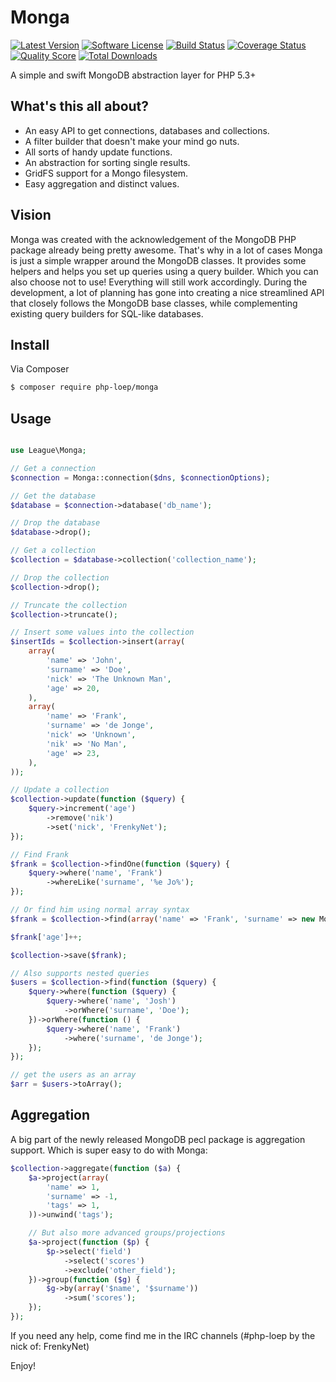 # Monga

[![Latest Version](https://img.shields.io/github/release/thephpleague/monga.svg?style=flat-square)](https://github.com/thephpleague/monga/releases)
[![Software License](https://img.shields.io/badge/license-MIT-brightgreen.svg?style=flat-square)](LICENSE)
[![Build Status](https://img.shields.io/travis/thephpleague/monga/master.svg?style=flat-square)](https://travis-ci.org/thephpleague/monga)
[![Coverage Status](https://img.shields.io/scrutinizer/coverage/g/thephpleague/monga.svg?style=flat-square)](https://scrutinizer-ci.com/g/thephpleague/monga/code-structure)
[![Quality Score](https://img.shields.io/scrutinizer/g/thephpleague/monga.svg?style=flat-square)](https://scrutinizer-ci.com/g/thephpleague/monga)
[![Total Downloads](https://img.shields.io/packagist/dt/php-loep/monga.svg?style=flat-square)](https://packagist.org/packages/php-loep/monga)

A simple and swift MongoDB abstraction layer for PHP 5.3+

## What's this all about?

* An easy API to get connections, databases and collections.
* A filter builder that doesn't make your mind go nuts.
* All sorts of handy update functions.
* An abstraction for sorting single results.
* GridFS support for a Mongo filesystem.
* Easy aggregation and distinct values.

## Vision

Monga was created with the acknowledgement of the MongoDB PHP package already being pretty awesome. That's why in a lot of cases Monga is just a simple wrapper around the MongoDB classes.
It provides some helpers and helps you set up queries using a query builder. Which you can also choose not to use! Everything will still work accordingly.
During the development, a lot of planning has gone into creating a nice streamlined API that closely follows the MongoDB base classes, while complementing existing query builders for SQL-like databases.

## Install

Via Composer

``` bash
$ composer require php-loep/monga
```

## Usage

```php

use League\Monga;

// Get a connection
$connection = Monga::connection($dns, $connectionOptions);

// Get the database
$database = $connection->database('db_name');

// Drop the database
$database->drop();

// Get a collection
$collection = $database->collection('collection_name');

// Drop the collection
$collection->drop();

// Truncate the collection
$collection->truncate();

// Insert some values into the collection
$insertIds = $collection->insert(array(
	array(
		'name' => 'John',
		'surname' => 'Doe',
		'nick' => 'The Unknown Man',
		'age' => 20,
	),
	array(
		'name' => 'Frank',
		'surname' => 'de Jonge',
		'nick' => 'Unknown',
		'nik' => 'No Man',
		'age' => 23,
	),
));

// Update a collection
$collection->update(function ($query) {
	$query->increment('age')
		->remove('nik')
		->set('nick', 'FrenkyNet');
});

// Find Frank
$frank = $collection->findOne(function ($query) {
	$query->where('name', 'Frank')
		->whereLike('surname', '%e Jo%');
});

// Or find him using normal array syntax
$frank = $collection->find(array('name' => 'Frank', 'surname' => new MongoRegex('/e Jo/imxsu')));

$frank['age']++;

$collection->save($frank);

// Also supports nested queries
$users = $collection->find(function ($query) {
	$query->where(function ($query) {
		$query->where('name', 'Josh')
			->orWhere('surname', 'Doe');
	})->orWhere(function () {
		$query->where('name', 'Frank')
			->where('surname', 'de Jonge');
	});
});

// get the users as an array
$arr = $users->toArray();
```

## Aggregation

A big part of the newly released MongoDB pecl package is aggregation support. Which is super easy to do with Monga:

```php
$collection->aggregate(function ($a) {
	$a->project(array(
		'name' => 1,
		'surname' => -1,
		'tags' => 1,
	))->unwind('tags');

	// But also more advanced groups/projections
	$a->project(function ($p) {
		$p->select('field')
			->select('scores')
			->exclude('other_field');
	})->group(function ($g) {
		$g->by(array('$name', '$surname'))
			->sum('scores');
	});
});
```

If you need any help, come find me in the IRC channels (#php-loep by the nick of: FrenkyNet)

Enjoy!
